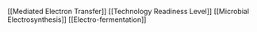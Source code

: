 [[Mediated Electron Transfer]]
[[Technology Readiness Level]]
[[Microbial Electrosynthesis]]
[[Electro-fermentation]]
